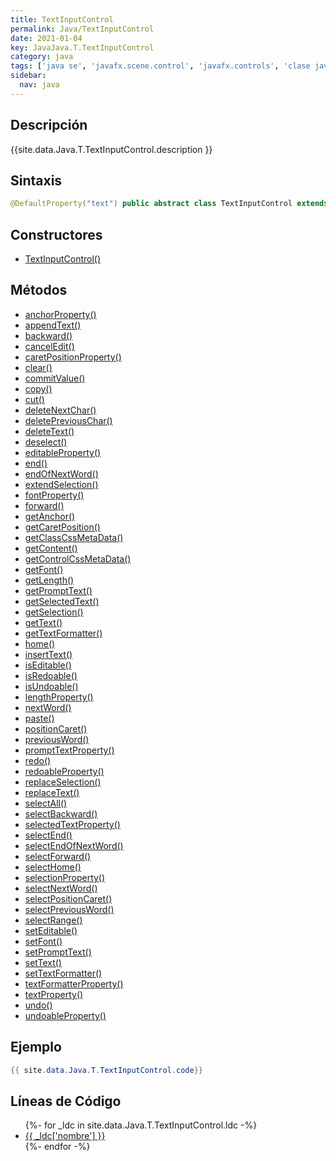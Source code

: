 ```yaml
---
title: TextInputControl
permalink: Java/TextInputControl
date: 2021-01-04
key: JavaJava.T.TextInputControl
category: java
tags: ['java se', 'javafx.scene.control', 'javafx.controls', 'clase java', 'JavaFX 2.0']
sidebar: 
  nav: java
---
```


## Descripción
{{site.data.Java.T.TextInputControl.description }}

## Sintaxis
~~~java
@DefaultProperty("text") public abstract class TextInputControl extends Control
~~~

## Constructores
* [TextInputControl()](/Java/TextInputControl/TextInputControl/)

## Métodos
* [anchorProperty()](/Java/TextInputControl/anchorProperty)
* [appendText()](/Java/TextInputControl/appendText)
* [backward()](/Java/TextInputControl/backward)
* [cancelEdit()](/Java/TextInputControl/cancelEdit)
* [caretPositionProperty()](/Java/TextInputControl/caretPositionProperty)
* [clear()](/Java/TextInputControl/clear)
* [commitValue()](/Java/TextInputControl/commitValue)
* [copy()](/Java/TextInputControl/copy)
* [cut()](/Java/TextInputControl/cut)
* [deleteNextChar()](/Java/TextInputControl/deleteNextChar)
* [deletePreviousChar()](/Java/TextInputControl/deletePreviousChar)
* [deleteText()](/Java/TextInputControl/deleteText)
* [deselect()](/Java/TextInputControl/deselect)
* [editableProperty()](/Java/TextInputControl/editableProperty)
* [end()](/Java/TextInputControl/end)
* [endOfNextWord()](/Java/TextInputControl/endOfNextWord)
* [extendSelection()](/Java/TextInputControl/extendSelection)
* [fontProperty()](/Java/TextInputControl/fontProperty)
* [forward()](/Java/TextInputControl/forward)
* [getAnchor()](/Java/TextInputControl/getAnchor)
* [getCaretPosition()](/Java/TextInputControl/getCaretPosition)
* [getClassCssMetaData()](/Java/TextInputControl/getClassCssMetaData)
* [getContent()](/Java/TextInputControl/getContent)
* [getControlCssMetaData()](/Java/TextInputControl/getControlCssMetaData)
* [getFont()](/Java/TextInputControl/getFont)
* [getLength()](/Java/TextInputControl/getLength)
* [getPromptText()](/Java/TextInputControl/getPromptText)
* [getSelectedText()](/Java/TextInputControl/getSelectedText)
* [getSelection()](/Java/TextInputControl/getSelection)
* [getText()](/Java/TextInputControl/getText)
* [getTextFormatter()](/Java/TextInputControl/getTextFormatter)
* [home()](/Java/TextInputControl/home)
* [insertText()](/Java/TextInputControl/insertText)
* [isEditable()](/Java/TextInputControl/isEditable)
* [isRedoable()](/Java/TextInputControl/isRedoable)
* [isUndoable()](/Java/TextInputControl/isUndoable)
* [lengthProperty()](/Java/TextInputControl/lengthProperty)
* [nextWord()](/Java/TextInputControl/nextWord)
* [paste()](/Java/TextInputControl/paste)
* [positionCaret()](/Java/TextInputControl/positionCaret)
* [previousWord()](/Java/TextInputControl/previousWord)
* [promptTextProperty()](/Java/TextInputControl/promptTextProperty)
* [redo()](/Java/TextInputControl/redo)
* [redoableProperty()](/Java/TextInputControl/redoableProperty)
* [replaceSelection()](/Java/TextInputControl/replaceSelection)
* [replaceText()](/Java/TextInputControl/replaceText)
* [selectAll()](/Java/TextInputControl/selectAll)
* [selectBackward()](/Java/TextInputControl/selectBackward)
* [selectedTextProperty()](/Java/TextInputControl/selectedTextProperty)
* [selectEnd()](/Java/TextInputControl/selectEnd)
* [selectEndOfNextWord()](/Java/TextInputControl/selectEndOfNextWord)
* [selectForward()](/Java/TextInputControl/selectForward)
* [selectHome()](/Java/TextInputControl/selectHome)
* [selectionProperty()](/Java/TextInputControl/selectionProperty)
* [selectNextWord()](/Java/TextInputControl/selectNextWord)
* [selectPositionCaret()](/Java/TextInputControl/selectPositionCaret)
* [selectPreviousWord()](/Java/TextInputControl/selectPreviousWord)
* [selectRange()](/Java/TextInputControl/selectRange)
* [setEditable()](/Java/TextInputControl/setEditable)
* [setFont()](/Java/TextInputControl/setFont)
* [setPromptText()](/Java/TextInputControl/setPromptText)
* [setText()](/Java/TextInputControl/setText)
* [setTextFormatter()](/Java/TextInputControl/setTextFormatter)
* [textFormatterProperty()](/Java/TextInputControl/textFormatterProperty)
* [textProperty()](/Java/TextInputControl/textProperty)
* [undo()](/Java/TextInputControl/undo)
* [undoableProperty()](/Java/TextInputControl/undoableProperty)

## Ejemplo
~~~java
{{ site.data.Java.T.TextInputControl.code}}
~~~

## Líneas de Código
<ul>
{%- for _ldc in site.data.Java.T.TextInputControl.ldc -%}
   <li>
       <a href="{{_ldc['url'] }}">{{ _ldc['nombre'] }}</a>
   </li>
{%- endfor -%}
</ul>
